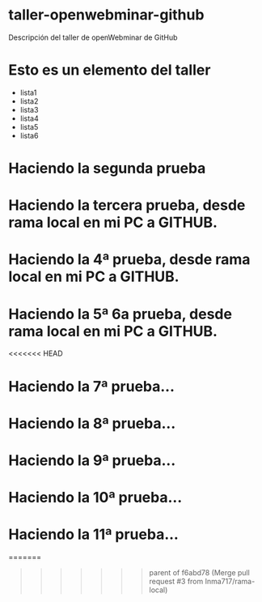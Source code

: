 # taller-openwebminar-github
Descripción del taller de openWebminar de GitHub

# Esto es un elemento del taller

* lista1
* lista2
* lista3
* lista4
* lista5
* lista6

# Haciendo la segunda prueba

# Haciendo la tercera prueba, desde rama local en mi PC a GITHUB.

# Haciendo la 4ª prueba, desde rama local en mi PC a GITHUB.

# Haciendo la 5ª 6a prueba, desde rama local en mi PC a GITHUB.
<<<<<<< HEAD

# Haciendo la 7ª prueba...

# Haciendo la 8ª prueba...

# Haciendo la 9ª prueba...

# Haciendo la 10ª prueba...

# Haciendo la 11ª prueba...




=======
>>>>>>> parent of f6abd78 (Merge pull request #3 from Inma717/rama-local)
